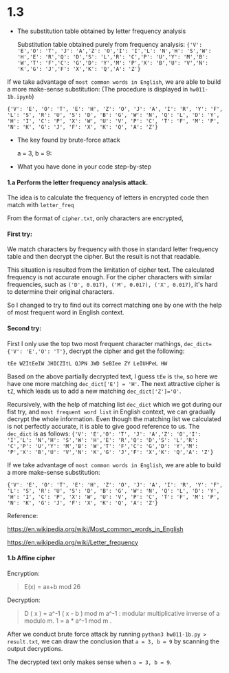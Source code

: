 # 1.3
- The substitution table obtained by letter frequency analysis 

  Substitution table obtained purely from frequency analysis:
  ```{'V': 'E','O': 'T', 'J': 'A','Z': 'O','I': 'I','L': 'N','H': 'S','W': 'H','E': 'R','Q': 'D','S': 'L','R': 'C','P': 'U','Y': 'M','B': 'W','T': 'F','C': 'G','D': 'Y','M': 'P','X': 'B','U': 'V','N': 'K','G': 'J','F': 'X','K': 'Q','A': 'Z'}```

If we take advantage of ```most common words in English```, we are able to build a more make-sense substitution: (The procedure is displayed in ```hw011-1b.ipynb```)

```{'V': 'E', 'O': 'T', 'E': 'H', 'Z': 'O', 'J': 'A', 'I': 'R', 'Y': 'F', 'L': 'S', 'R': 'U', 'S': 'D', 'B': 'G', 'W': 'N', 'Q': 'L', 'D': 'Y', 'H': 'I', 'C': 'P', 'X': 'W', 'U': 'V', 'P': 'C', 'T': 'F', 'M': 'P', 'N': 'K', 'G': 'J', 'F': 'X', 'K': 'Q', 'A': 'Z'}```

- The key found by brute-force attack

  a = 3, b = 9:

- What you have done in your code step-by-step

#### 1.a Perform the letter frequency analysis attack.

The idea is to calculate the frequency of letters in encrypted code then match with ```letter_freq```

From the format of ```cipher.txt```, only characters are encrypted, 

#### First try: 

We match characters by frequency with those in standard letter frequency table and then decrypt the cipher. But the result is not that readable. 

This situation is resulted from the limitation of cipher text. The calculated frequency is not accurate enough. For the cipher characters with similar frequencies, such as ```('D', 0.017), ('M', 0.017), ('X', 0.017)```, it's hard to determine their original characters. 

So I changed to try to find out its correct matching one by one with the help of most frequent word in English context.

#### Second try: 

First I only use the top two most frequent character mathings, ```dec_dict={'V': 'E','O': 'T'}```, decrypt the cipher and get the following: 

```tEe WZItEeIW JHICZItL QJPN JWD SeBIee ZY LeIUHPeL HW``` 

Based on the above partially decrypted text, I guess ```tEe``` is ```the```, so here we have one more matching ```dec_dict['E'] = 'H'```. The next attractive cipher is ```tZ```, which leads us to add a new matching ```dec_dict['Z']='O'```.

Recursively, with the help of matching list ```dec_dict``` which we got during our fist try, and ```most frequent word list``` in English context, we can gradually decrypt the whole information. Even though the matching list we calculated is not perfectly accurate, it is able to give good reference to us. The ```dec_dict``` is as follows:
```{'V': 'E','O': 'T', 'J': 'A','Z': 'O','I': 'I','L': 'N','H': 'S','W': 'H','E': 'R','Q': 'D','S': 'L','R': 'C','P': 'U','Y': 'M','B': 'W','T': 'F','C': 'G','D': 'Y','M': 'P','X': 'B','U': 'V','N': 'K','G': 'J','F': 'X','K': 'Q','A': 'Z'}```

If we take advantage of ```most common words in English```, we are able to build a more make-sense substitution:

```{'V': 'E', 'O': 'T', 'E': 'H', 'Z': 'O', 'J': 'A', 'I': 'R', 'Y': 'F', 'L': 'S', 'R': 'U', 'S': 'D', 'B': 'G', 'W': 'N', 'Q': 'L', 'D': 'Y', 'H': 'I', 'C': 'P', 'X': 'W', 'U': 'V', 'P': 'C', 'T': 'F', 'M': 'P', 'N': 'K', 'G': 'J', 'F': 'X', 'K': 'Q', 'A': 'Z'}```

Reference:

https://en.wikipedia.org/wiki/Most_common_words_in_English

https://en.wikipedia.org/wiki/Letter_frequency

#### 1.b Affine cipher

Encryption:

> E(x) = ax+b mod 26

Decryption:

> D ( x ) = a^-1 ( x - b ) mod m
a^-1 : modular multiplicative inverse of a modulo m. 
1 = a * a^-1 mod m .


After we conduct brute force attack by running ```python3 hw011-1b.py > result.txt```, we can draw the conclusion that ```a = 3, b = 9``` by scanning the output decryptions. 

The decrypted text only makes sense when ```a = 3, b = 9```.